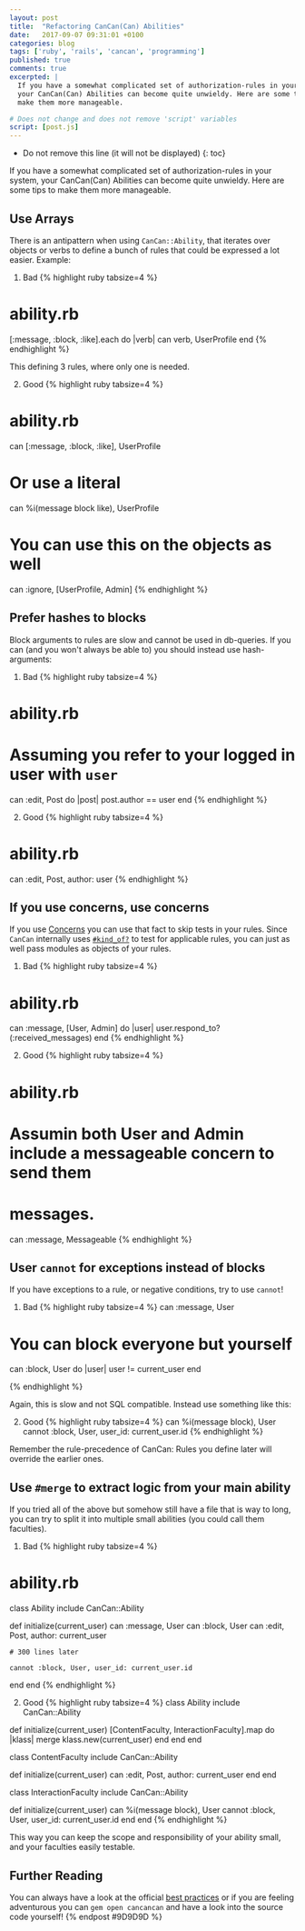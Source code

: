 ```yaml
---
layout: post
title:  "Refactoring CanCan(Can) Abilities"
date:   2017-09-07 09:31:01 +0100
categories: blog
tags: ['ruby', 'rails', 'cancan', 'programming']
published: true
comments: true
excerpted: |
  If you have a somewhat complicated set of authorization-rules in your system,
  your CanCan(Can) Abilities can become quite unwieldy. Here are some tips to
  make them more manageable.

# Does not change and does not remove 'script' variables
script: [post.js]
---
```


* Do not remove this line (it will not be displayed)
{: toc}

If you have a somewhat complicated set of authorization-rules in your system,
your CanCan(Can) Abilities can become quite unwieldy. Here are some tips to
make them more manageable.

## Use Arrays

There is an antipattern when using `CanCan::Ability`, that iterates over objects
or verbs to define a bunch of rules that could be expressed a lot easier.
Example:

1. Bad
{% highlight ruby tabsize=4 %}
# ability.rb

[:message, :block, :like].each do |verb|
  can verb, UserProfile
end
{% endhighlight %}

This defining 3 rules, where only one is needed.

2. Good
{% highlight ruby tabsize=4 %}
# ability.rb

can [:message, :block, :like], UserProfile

# Or use a literal

can %i(message block like), UserProfile

# You can use this on the objects as well
can :ignore, [UserProfile, Admin]
{% endhighlight %}

## Prefer hashes to blocks

Block arguments to rules are slow and cannot be used in db-queries. If you can
(and you won't always be able to) you should instead use hash-arguments:

1. Bad
{% highlight ruby tabsize=4 %}
# ability.rb

# Assuming you refer to your logged in user with `user`
can :edit, Post do |post|
  post.author == user
end
{% endhighlight %}

2. Good
{% highlight ruby tabsize=4 %}
# ability.rb

can :edit, Post, author: user
{% endhighlight %}

## If you use concerns, use concerns

If you use [Concerns][concerns] you can use that fact to skip tests in your
rules. Since `CanCan` internally uses [`#kind_of?`][kind_of] to test for
applicable rules, you can just as well pass modules as objects of your rules.

1. Bad
{% highlight ruby tabsize=4 %}
# ability.rb

can :message, [User, Admin] do |user|
  user.respond_to?(:received_messages)
end
{% endhighlight %}

2. Good
{% highlight ruby tabsize=4 %}
# ability.rb
# Assumin both User and Admin include a messageable concern to send them
# messages.

can :message, Messageable
{% endhighlight %}

## User `cannot` for exceptions instead of blocks

If you have exceptions to a rule, or negative conditions, try to use `cannot`!
1. Bad
{% highlight ruby tabsize=4 %}
can :message, User

# You can block everyone but yourself
can :block, User do |user|
  user != current_user
end

{% endhighlight %}

Again, this is slow and not SQL compatible. Instead use something like this:

2. Good
{% highlight ruby tabsize=4 %}
can %i(message block), User
cannot :block, User, user_id: current_user.id
{% endhighlight %}

Remember the rule-precedence of CanCan: Rules you define later will override the
earlier ones.

## Use `#merge` to extract logic from your main ability

If you tried all of the above but somehow still have a file that is way to long,
you can try to split it into multiple small abilities (you could call them
faculties).
1. Bad
{% highlight ruby tabsize=4 %}
# ability.rb

class Ability
  include CanCan::Ability

  def initialize(current_user)
    can :message, User
    can :block, User
    can :edit, Post, author: current_user

    # 300 lines later

    cannot :block, User, user_id: current_user.id
  end
end
{% endhighlight %}

2. Good
{% highlight ruby tabsize=4 %}
class Ability
  include CanCan::Ability

  def initialize(current_user)
    [ContentFaculty, InteractionFaculty].map do |klass|
      merge klass.new(current_user)
     end
  end
end

class ContentFaculty
  include CanCan::Ability

  def initialize(current_user)
    can :edit, Post, author: current_user
  end
end

class InteractionFaculty
  include CanCan::Ability

  def initialize(current_user)
    can %i(message block), User
    cannot :block, User, user_id: current_user.id
  end
end
{% endhighlight %}

This way you can keep the scope and responsibility of your ability small, and
your faculties easily testable.

## Further Reading

You can always have a look at the official [best practices][cancan_practices] or
if you are feeling adventurous you can `gem open cancancan` and have a look into
the source code yourself!
{% endpost #9D9D9D %}

[concerns]: http://api.rubyonrails.org/classes/ActiveSupport/Concern.html
[kind_of]: https://ruby-doc.org/core-2.4.1/Object.html#method-i-kind_of-3F
[cancan_practices]: https://github.com/CanCanCommunity/cancancan/wiki/Defining-Abilities:-Best-Practice

